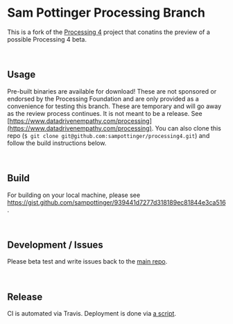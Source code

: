 Sam Pottinger Processing Branch
==============================================================
This is a fork of the [Processing 4](https://github.com/processing/processing4) project that conatins the preview of a possible Processing 4 beta.

<br>

Usage
--------------------------------------------------------------
Pre-built binaries are available for download! These are not sponsored or endorsed by the Processing Foundation and are only provided as a convenience for testing this branch. These are temporary and will go away as the review process continues. It is not meant to be a release. See [https://www.datadrivenempathy.com/processing](https://www.datadrivenempathy.com/processing). You can also clone this repo (`$ git clone git@github.com:sampottinger/processing4.git`) and follow the build instructions below.

<br>

Build
--------------------------------------------------------------
For building on your local machine, please see https://gist.github.com/sampottinger/939441d7277d318189ec81844e3ca516.

<br>

Development / Issues
--------------------------------------------------------------
Please beta test and write issues back to the [main repo](https://github.com/processing/processing4).

<br>

Release
--------------------------------------------------------------
CI is automated via Travis. Deployment is done via [a script](https://gist.github.com/sampottinger/946a070808ef32c4170f30b279407d1c).
